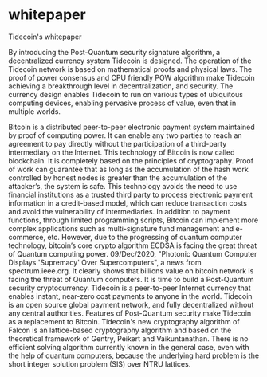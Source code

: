 # whitepaper
Tidecoin's whitepaper

By introducing the Post-Quantum security signature algorithm, a decentralized currency system Tidecoin  is designed. The operation of the Tidecoin  network is based on mathematical proofs and physical laws. The proof of power consensus and CPU friendly POW algorithm make  Tidecoin  achieving a breakthrough level in decentralization, and security. The currency design enables Tidecoin to run on various types of ubiquitous computing devices, enabling pervasive process of value, even that in multiple worlds.	


Bitcoin is a distributed peer-to-peer electronic payment system maintained by proof of computing power. It can enable any two parties to reach an agreement to pay directly without the participation of a third-party intermediary on the Internet. This technology of Bitcoin is now called blockchain. It is completely based on the principles of cryptography. Proof of work can guarantee that as long as the accumulation of the hash work controlled by honest nodes is greater than the accumulation of the attacker’s, the system is safe. 
This technology avoids the need to use financial institutions as a trusted third party to process electronic payment information in a credit-based model, which can reduce transaction costs and avoid the vulnerability of intermediaries. In addition to payment functions, through limited programming scripts, Bitcoin can implement more complex applications such as multi-signature fund management and e-commerce, etc. 
However, due to the progressing of quantum computer technology, bitcoin’s core crypto algorithm ECDSA is facing the great threat of Quantum computing power. 09/Dec/2020, "Photonic Quantum Computer Displays 'Supremacy' Over Supercomputers", a news from spectrum.ieee.org. It clearly shows that billions value on bitcoin network is facing the threat of Quantum computers. It is time to build a Post-Quantum security cryptocurrency.
Tidecoin is a peer-to-peer Internet currency that enables instant, near-zero cost payments to anyone in the world. Tidecoin is an open source global payment network, and fully decentralized without any central authorities. Features of Post-Quantum security make Tidecoin as a replacement to Bitcoin. Tidecoin's new cryptography algorithm of Falcon is an lattice-based cryptography algorithm and based on the theoretical framework of Gentry, Peikert and Vaikuntanathan. There is no efficient solving algorithm currently known in the general case, even with the help of quantum computers, because the underlying hard problem is the short integer solution problem (SIS) over NTRU lattices.
